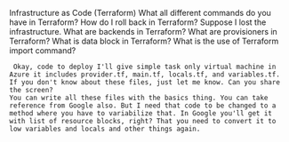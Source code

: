 Infrastructure as Code (Terraform)
    What all different commands do you have in Terraform?
    How do I roll back in Terraform? Suppose I lost the infrastructure.
    What are backends in Terraform?
    What are provisioners in Terraform?
    What is data block in Terraform?
    What is the use of Terraform import command?


     Okay, code to deploy I'll give simple task only virtual machine in Azure it includes provider.tf, main.tf, locals.tf, and variables.tf. If you don't know about these files, just let me know. Can you share the screen?
    You can write all these files with the basics thing. You can take reference from Google also. But I need that code to be changed to a method where you have to variabilize that. In Google you'll get it with list of resource blocks, right? That you need to convert it to low variables and locals and other things again.
